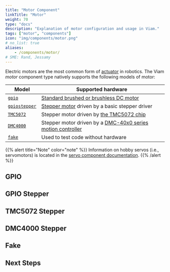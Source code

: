 ```yaml
---
title: "Motor Component"
linkTitle: "Motor"
weight: 70
type: "docs"
description: "Explanation of motor configuration and usage in Viam."
tags: ["motor", "components"]
icon: "img/components/motor.png"
# no_list: true
aliases:
    - /components/motor/
# SME: Rand, Jessamy
---
```


Electric motors are the most common form of [actuator](https://en.wikipedia.org/wiki/Actuator) in robotics.
The Viam *motor* component type natively supports the following models of motor:

Model | Supported hardware
---------- | ------------------
[`gpio`](#gpio) | [Standard brushed or brushless DC motor](https://en.wikipedia.org/wiki/DC_motor)
[`gpiostepper`](#gpio-stepper) | [Stepper motor](https://en.wikipedia.org/wiki/Stepper_motor) driven by a basic stepper driver
[`TMC5072`](#tmc5072-stepper) | Stepper motor driven by [the TMC5072 chip](https://www.trinamic.com/support/eval-kits/details/tmc5072-bob/)
[`DMC4000`](#dmc4000-stepper) | Stepper motor driven by a [DMC-40x0 series motion controller](https://www.galil.com/motion-controllers/multi-axis/dmc-40x0)
[`fake`](#fake) | Used to test code without hardware

{{% alert title="Note" color="note" %}}
Information on hobby servos (i.e., servomotors) is located in the [servo component documentation](/components/servo/).
{{% /alert %}}

## GPIO

## GPIO Stepper

## TMC5072 Stepper

## DMC4000 Stepper

## Fake

## Next Steps

